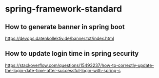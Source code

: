 # spring-framework-standard
##  How to generate banner in spring boot
https://devops.datenkollektiv.de/banner.txt/index.html

## How to update login time in spring security 
https://stackoverflow.com/questions/15493237/how-to-correctly-update-the-login-date-time-after-successful-login-with-spring-s
